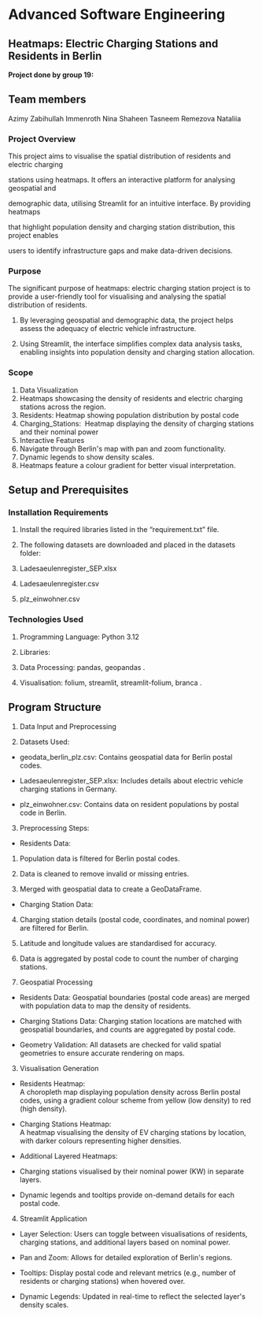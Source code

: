 # Advanced Software Engineering

## Heatmaps: Electric Charging Stations and Residents in Berlin

**Project done by group 19:**
## Team members
Azimy Zabihullah
Immenroth Nina
Shaheen Tasneem
Remezova Nataliia
   
### Project Overview  
This project aims to visualise the spatial distribution of residents and electric charging 

stations using heatmaps. It offers an interactive platform for analysing geospatial and 

demographic data, utilising Streamlit for an intuitive interface. By providing heatmaps 

that highlight population density and charging station distribution, this project enables 

users to identify infrastructure gaps and make data-driven decisions.


### Purpose
The significant purpose of heatmaps: electric charging station project is to provide a user-friendly tool for visualising and analysing the spatial distribution of residents. 

1. By leveraging geospatial and demographic data, the project helps assess the adequacy of electric vehicle infrastructure.
    
2. Using Streamlit, the interface simplifies complex data analysis tasks, enabling insights into population density and charging station allocation. 

### Scope
1. Data Visualization 
1. Heatmaps showcasing the density of residents and electric charging stations across the region.
2. Residents: Heatmap showing population distribution by postal code
3. Charging_Stations:  Heatmap displaying the density of charging stations and their nominal power
2. Interactive Features
1. Navigate through Berlin's map with pan and zoom functionality.
2. Dynamic legends to show density scales.
3. Heatmaps feature a colour gradient for better visual interpretation.

## Setup and Prerequisites
### Installation Requirements 

1. Install the required libraries listed in the “requirement.txt” file.
    
2. The following datasets are downloaded and placed in the datasets folder:  

1. Ladesaeulenregister_SEP.xlsx
    
2. Ladesaeulenregister.csv
    
3. plz_einwohner.csv
    

### Technologies Used
1. Programming Language: Python 3.12

2. Libraries:
    

1. Data Processing: pandas, geopandas .
    
2. Visualisation: folium, streamlit, streamlit-folium, branca . 

## Program Structure

1. Data Input and Preprocessing

1. Datasets Used:
- geodata_berlin_plz.csv: Contains geospatial data for Berlin postal codes.
    
- Ladesaeulenregister_SEP.xlsx: Includes details about electric vehicle charging stations in Germany.
    
- plz_einwohner.csv: Contains data on resident populations by postal code in Berlin.
    

3. Preprocessing Steps:
    

- Residents Data:
    

1. Population data is filtered for Berlin postal codes.
    
2. Data is cleaned to remove invalid or missing entries.
    
3. Merged with geospatial data to create a GeoDataFrame.
    

- Charging Station Data:
    

4. Charging station details (postal code, coordinates, and nominal power) are filtered for Berlin.
    
5. Latitude and longitude values are standardised for accuracy.
    
6. Data is aggregated by postal code to count the number of charging stations.
    

2. Geospatial Processing
    

- Residents Data: Geospatial boundaries (postal code areas) are merged with population data to map the density of residents.
    
- Charging Stations Data: Charging station locations are matched with geospatial boundaries, and counts are aggregated by postal code.
    
- Geometry Validation: All datasets are checked for valid spatial geometries to ensure accurate rendering on maps.
     

3. Visualisation Generation
    
- Residents Heatmap:  
    A choropleth map displaying population density across Berlin postal codes, using a gradient colour scheme from yellow (low density) to red (high density).
    
- Charging Stations Heatmap:  
    A heatmap visualising the density of EV charging stations by location, with darker colours representing higher densities.
    
- Additional Layered Heatmaps:  

- Charging stations visualised by their nominal power (KW) in separate layers.
    
- Dynamic legends and tooltips provide on-demand details for each postal code. 

4. Streamlit Application
- Layer Selection: Users can toggle between visualisations of residents, charging stations, and additional layers based on nominal power.
    
- Pan and Zoom: Allows for detailed exploration of Berlin's regions.
    
- Tooltips: Display postal code and relevant metrics (e.g., number of residents or charging stations) when hovered over.
    
- Dynamic Legends: Updated in real-time to reflect the selected layer's density scales.
